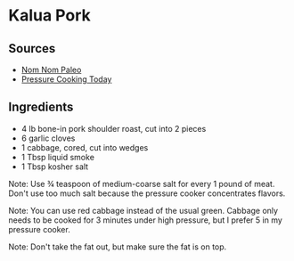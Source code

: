 # Kalua Pork

## Sources

- [Nom Nom Paleo](http://nomnompaleo.com/post/111934821818/pressure-cooker-kalua-pig)
- [Pressure Cooking Today](http://www.pressurecookingtoday.com/pressure-cooker-kalua-pork/)

## Ingredients

- 4 lb bone-in pork shoulder roast, cut into 2 pieces
- 6 garlic cloves
- 1 cabbage, cored, cut into wedges
- 1 Tbsp liquid smoke
- 1 Tbsp kosher salt

Note: Use ¾ teaspoon of medium-coarse salt for every 1 pound of meat. Don't use too much salt because the pressure cooker concentrates flavors.

Note: You can use red cabbage instead of the usual green. Cabbage only needs to be cooked for 3 minutes under high pressure, but I prefer 5 in my pressure cooker.

Note: Don't take the fat out, but make sure the fat is on top.
